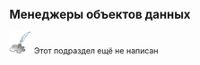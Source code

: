 ## Менеджеры объектов данных
![Раздел не написан](lib/imgs/custom_field/planned_section.png) Этот подраздел ещё не написан